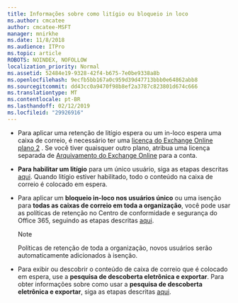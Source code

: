 ```yaml
---
title: Informações sobre como litígio ou bloqueio in loco
ms.author: cmcatee
author: cmcatee-MSFT
manager: mnirkhe
ms.date: 11/8/2018
ms.audience: ITPro
ms.topic: article
ROBOTS: NOINDEX, NOFOLLOW
localization_priority: Normal
ms.assetid: 52484e19-9328-42f4-b675-7e0be9338a8b
ms.openlocfilehash: 9ecfb5bb167a0c959d39d47713bbb0e64862abb8
ms.sourcegitcommit: dd43cc0a9470f98b8ef2a3787c823801d674c666
ms.translationtype: MT
ms.contentlocale: pt-BR
ms.lasthandoff: 02/12/2019
ms.locfileid: "29926916"
---
```

- Para aplicar uma retenção de litígio espera ou um in-loco espera uma caixa de correio, é necessário ter uma [licença do Exchange Online plano 2](https://docs.microsoft.com/office365/servicedescriptions/office-365-platform-service-description/office-365-plan-options) . Se você tiver quaisquer outro plano, atribua uma licença separada de [Arquivamento do Exchange Online](https://docs.microsoft.com/office365/servicedescriptions/exchange-online-archiving-service-description/exchange-online-archiving-service-description) para a conta. 
    
- **Para habilitar um litígio** para um único usuário, siga as etapas descritas [aqui](https://docs.microsoft.com/office365/SecurityCompliance/place-a-mailbox-on-litigation-hold). Quando litígio estiver habilitado, todo o conteúdo na caixa de correio é colocado em espera.
    
- Para aplicar um **bloqueio in-loco nos usuários único** ou uma isenção para **todas as caixas de correio em toda a organização**, você pode usar as políticas de retenção no Centro de conformidade e segurança do Office 365, seguindo as etapas descritas [aqui](https://docs.microsoft.com/Office365/securitycompliance/retention-policies ).
    
    > [!NOTE]
    > Políticas de retenção de toda a organização, novos usuários serão automaticamente adicionados à isenção. 
  
- Para exibir ou descobrir o conteúdo de caixa de correio que é colocado em espera, use a **pesquisa de descoberta eletrônica e exportar**. Para obter informações sobre como usar a **pesquisa de descoberta eletrônica e exportar**, siga as etapas descritas [aqui](https://docs.microsoft.com/office365/securitycompliance/export-search-results).
    

